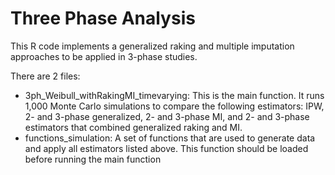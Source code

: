 # Three Phase Analysis
This R code implements a generalized raking and multiple imputation approaches to be applied in 3-phase studies.

There are 2 files:
- 3ph_Weibull_withRakingMI_timevarying: This is the main function. It runs 1,000 Monte Carlo simulations to compare the following estimators: IPW, 2- and 3-phase generalized, 2- and 3-phase MI, and 2- and 3-phase estimators that combined generalized raking and MI.
- functions_simulation: A set of functions that are used to generate data and apply all estimators listed above. This function should be loaded before running the main function
